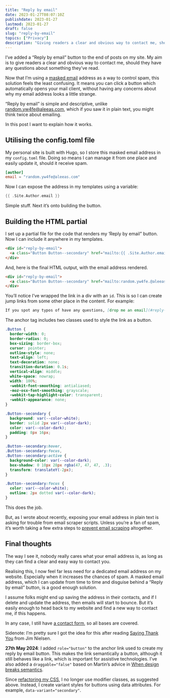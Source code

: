 ```yaml
---
title: "Reply by email"
date: 2023-01-27T08:07:10Z
publishdate: 2023-01-27
lastmod: 2023-01-27
draft: false
slug: "reply-by-email"
topics: ["Privacy"]
description: "Giving readers a clear and obvious way to contact me, should they have any questions about something they’ve read."
---
```


I’ve added a “Reply by email” button to the end of posts on my site. My aim is to give readers a clear and obvious way to contact me, should they have any questions about something they’ve read. 

Now that I’m using a [masked email](/writing/masking-email) address as a way to control spam, this solution feels the least confusing. It means you can click a button which automatically opens your mail client, without having any concerns about why my email address looks a little strange. 

“Reply by email” is simple and descriptive, unlike random.yw4fe@aleeas.com, which if you saw it in plain text, you might think twice about emailing.

In this post I want to explain how it works.

## Utilising the config.toml file

My personal site is built with Hugo, so I store this masked email address in my `config.toml` file. Doing so means I can manage it from one place and easily update it, should it receive spam.


```toml
[author]
email = "random.yw4fe@aleeas.com"
```

Now I can expose the address in my templates using a variable:

```go
{{ .Site.Author.email }}
```

Simple stuff. Next it’s onto building the button.

## Building the HTML partial

I set up a partial file for the code that renders my ‘Reply by email” button. Now I can include it anywhere in my templates. 


```html
<div id="reply-by-email">
  <a class="Button Button--secondary" href="mailto:{{ .Site.Author.email }}">Reply by email</a>
</div>
```

And, here is the final HTML output, with the email address rendered.

```html
<div id="reply-by-email">
  <a class="Button Button--secondary" href="mailto:random.yw4fe.@aleeas.com">Reply by email</a>
</div>
```

You’ll notice I’ve wrapped the link in a div with an `id`. This is so I can create jump links from some other place in the content. For example:

```markdown
If you spot any typos of have any questions, [drop me an email](#reply-by-email).
```

The anchor tag includes two classes used to style the link as a button.

```css
.Button {
  border-width: 0;
  border-radius: 0;
  box-sizing: border-box;
  cursor: pointer;
  outline-style: none;
  text-align: left;
  text-decoration: none;
  transition-duration: 0.1s;
  vertical-align: middle;
  white-space: nowrap;
  width: 100%;
  -webkit-font-smoothing: antialiased;
  -moz-osx-font-smoothing: grayscale;
  -webkit-tap-highlight-color: transparent;
  -webkit-appearance: none;
}

.Button--secondary {
  background: var(--color-white);
  border: solid 2px var(--color-dark);
  color: var(--color-dark);
  padding: 8px 16px;
}

.Button--secondary:hover,
.Button--secondary:focus,
.Button--secondary:active {
  background-color: var(--color-dark);
  box-shadow: 0 10px 28px rgba(47, 47, 47, .3);
  transform: translateY(-2px);
}

.Button--secondary:focus {
  color: var(--color-white);
  outline: 2px dotted var(--color-dark);
}
```

This does the job.

But, as I wrote about recently, exposing your email address in plain text is asking for trouble from email scraper scripts. Unless you’re a fan of spam, it’s worth taking a few extra steps to [prevent email scraping](/writing/prevent-email-scraping/) altogether.

## Final thoughts

The way I see it, nobody really cares what your email address is, as long as they can find a clear and easy way to contact you. 

Realising this, I now feel far less need for a dedicated email address on my website. Especially when it increases the chances of spam. A masked email address, which I can update from time to time and disguise behind a “Reply by email” button, is a good enough solution. 

I assume folks might end up saving the address in their contacts, and if I delete and update the address, then emails will start to bounce. But it’s easily enough to head back to my website and find a new way to contact me, if this happens.

In any case, I still have [a contact form](/contact), so all bases are covered.

Sidenote: I’m pretty sure I got the idea for this after reading [Saying Thank You](https://blog.jim-nielsen.com/2022/saying-thank-you/) from Jim Nielsen.

**27th May 2024**: I added `role="button"` to the anchor link used to create my reply by email button. This makes the link semantically a button, although it still behaves like a link, which is important for assistive technologies. I’ve also added a `draggable="false"` based on Martin’s advice in [When design breaks semantics](https://www.tempertemper.net/blog/when-design-breaks-semantics). 

Since [refactoring my CSS](/writing/reducing-css/), I no longer use modifier classes, as suggested above. Instead, I create variant styles for buttons using data attributes. For example, `data-variant="secondary"`.
